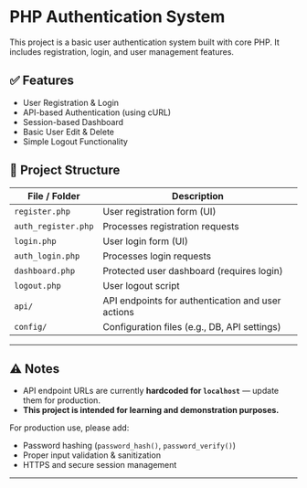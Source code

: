 # PHP Authentication System

This project is a basic user authentication system built with core PHP. It includes registration, login, and user management features.

## ✅ Features

- User Registration & Login
- API-based Authentication (using cURL)
- Session-based Dashboard
- Basic User Edit & Delete
- Simple Logout Functionality


## 📁 Project Structure

| File / Folder       | Description                            |
|---------------------|----------------------------------------|
| `register.php`      | User registration form (UI)            |
| `auth_register.php` | Processes registration requests        |
| `login.php`         | User login form (UI)                   |
| `auth_login.php`    | Processes login requests               |
| `dashboard.php`     | Protected user dashboard (requires login) |
| `logout.php`        | User logout script                     |
| `api/`              | API endpoints for authentication and user actions |
| `config/`           | Configuration files (e.g., DB, API settings) |

---

## ⚠️ Notes

- API endpoint URLs are currently **hardcoded for `localhost`** — update them for production.
- **This project is intended for learning and demonstration purposes.**
  
For production use, please add:
- Password hashing (`password_hash()`, `password_verify()`)
- Proper input validation & sanitization
- HTTPS and secure session management

---
